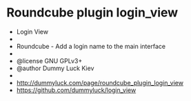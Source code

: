 Roundcube plugin login_view
======================
 * Login View
 *
 * Roundcube - Add a login name to the main interface
 *
 * @license GNU GPLv3+
 * @author Dummy Luck Kiev
 *
 * http://dummyluck.com/page/roundcube_plugin_login_view
 * https://github.com/dummyluck/login_view
